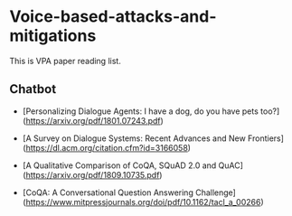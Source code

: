 # Voice-based-attacks-and-mitigations

This is VPA paper reading list.


## Chatbot

* [Personalizing Dialogue Agents: I have a dog, do you have pets too?]
(https://arxiv.org/pdf/1801.07243.pdf)

* [A Survey on Dialogue Systems: Recent Advances and New Frontiers]
(https://dl.acm.org/citation.cfm?id=3166058)

* [A Qualitative Comparison of CoQA, SQuAD 2.0 and QuAC]
(https://arxiv.org/pdf/1809.10735.pdf)

* [CoQA: A Conversational Question Answering Challenge]
(https://www.mitpressjournals.org/doi/pdf/10.1162/tacl_a_00266)
